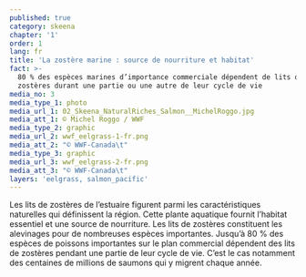 ```yaml
---
published: true
category: skeena
chapter: '1'
order: 1
lang: fr
title: 'La zostère marine : source de nourriture et habitat'
fact: >-
  80 % des espèces marines d’importance commerciale dépendent de lits de
  zostères durant une partie ou une autre de leur cycle de vie
media_no: 3
media_type_1: photo
media_url_1: 02_Skeena_NaturalRiches_Salmon__MichelRoggo.jpg
media_att_1: © Michel Roggo / WWF
media_type_2: graphic
media_url_2: wwf_eelgrass-1-fr.png
media_att_2: "© WWF-Canada\t"
media_type_3: graphic
media_url_3: wwf_eelgrass-2-fr.png
media_att_3: "© WWF-Canada\t"
layers: 'eelgrass, salmon_pacific'
---
```


Les lits de zostères de l’estuaire figurent parmi les caractéristiques naturelles qui définissent la région. Cette plante aquatique fournit l’habitat essentiel et une source de nourriture. Les lits de zostères constituent les alevinages pour de nombreuses espèces importantes. Jusqu’à 80 % des espèces de poissons importantes sur le plan commercial dépendent des lits de zostères pendant une partie de leur cycle de vie. C’est le cas notamment des centaines de millions de saumons qui y migrent chaque année.

